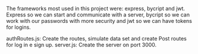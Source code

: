 The frameworks most used in this project were: express, bycript and jwt.
Express so we can start and communicate with a server, bycript so we can work with our passwords with more security and jwt so we can have tokens for logins.


authRoutes.js: Create the routes, simulate data set and create Post routes for log in e sign up.
server.js: Create the server on port 3000.

